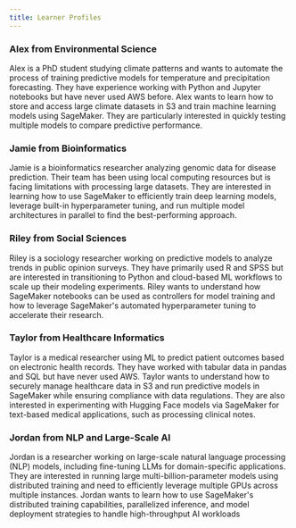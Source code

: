 ```yaml
---
title: Learner Profiles
---
```


### Alex from Environmental Science  
Alex is a PhD student studying climate patterns and wants to automate the process of training predictive models for temperature and precipitation forecasting. They have experience working with Python and Jupyter notebooks but have never used AWS before. Alex wants to learn how to store and access large climate datasets in S3 and train machine learning models using SageMaker. They are particularly interested in quickly testing multiple models to compare predictive performance.

### Jamie from Bioinformatics  
Jamie is a bioinformatics researcher analyzing genomic data for disease prediction. Their team has been using local computing resources but is facing limitations with processing large datasets. They are interested in learning how to use SageMaker to efficiently train deep learning models, leverage built-in hyperparameter tuning, and run multiple model architectures in parallel to find the best-performing approach.

### Riley from Social Sciences  
Riley is a sociology researcher working on predictive models to analyze trends in public opinion surveys. They have primarily used R and SPSS but are interested in transitioning to Python and cloud-based ML workflows to scale up their modeling experiments. Riley wants to understand how SageMaker notebooks can be used as controllers for model training and how to leverage SageMaker's automated hyperparameter tuning to accelerate their research.

### Taylor from Healthcare Informatics  
Taylor is a medical researcher using ML to predict patient outcomes based on electronic health records. They have worked with tabular data in pandas and SQL but have never used AWS. Taylor wants to understand how to securely manage healthcare data in S3 and run predictive models in SageMaker while ensuring compliance with data regulations. They are also interested in experimenting with Hugging Face models via SageMaker for text-based medical applications, such as processing clinical notes.

### Jordan from NLP and Large-Scale AI  
Jordan is a researcher working on large-scale natural language processing (NLP) models, including fine-tuning LLMs for domain-specific applications. They are interested in running large multi-billion-parameter models using distributed training and need to efficiently leverage multiple GPUs across multiple instances. Jordan wants to learn how to use SageMaker's distributed training capabilities, parallelized inference, and model deployment strategies to handle high-throughput AI workloads 
